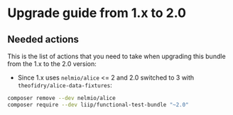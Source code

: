 # Upgrade guide from 1.x to 2.0

## Needed actions
This is the list of actions that you need to take when upgrading this bundle from the 1.x to the 2.0 version:

 * Since 1.x uses `nelmio/alice` <= 2 and 2.0 switched to 3 with `theofidry/alice-data-fixtures`: 
```bash
composer remove --dev nelmio/alice
composer require --dev liip/functional-test-bundle "~2.0"
```

